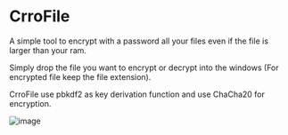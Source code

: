 # CrroFile
A simple tool to encrypt with a password all your files even if the file is larger than your ram.

Simply drop the file you want to encrypt or decrypt into the windows (For encrypted file keep the file extension).

CrroFile use pbkdf2 as key derivation function and use ChaCha20 for encryption.

![image](https://github.com/user-attachments/assets/5e73ebe4-4540-47c0-82cd-4da84169358f)
